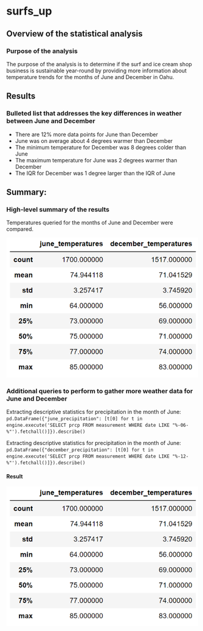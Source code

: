 # surfs_up

## Overview of the statistical analysis

### Purpose of the analysis

The purpose of the analysis is to determine if the surf and ice cream shop business is sustainable year-round by providing more information about temperature trends for the months of June and December in Oahu.

## Results

### Bulleted list that addresses the key differences in weather between June and December

* There are 12% more data points for June than December
* June was on average about 4 degrees warmer than December
* The minimum temperature for December was 8 degrees colder than June
* The maximum temperature for June was 2 degrees warmer than December
* The IQR for December was 1 degree larger than the IQR of June

## Summary:

### High-level summary of the results

Temperatures queried for the months of June and December were compared.

![Comparison of June and December Temperature Statistics](june-december-temp-stats.png)

### Additional queries to perform to gather more weather data for June and December

Extracting descriptive statistics for precipitation in the month of June:
`pd.DataFrame({"june_precipitation": [t[0] for t in engine.execute('SELECT prcp FROM measurement WHERE date LIKE "%-06-%"').fetchall()]}).describe()`

Extracting descriptive statistics for precipitation in the month of June:
`pd.DataFrame({"december_precipitation": [t[0] for t in engine.execute('SELECT prcp FROM measurement WHERE date LIKE "%-12-%"').fetchall()]}).describe()`

#### Result
![Comparison of June and December Temperature Statistics](june-december-temp-stats.png)